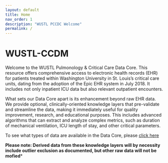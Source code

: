 ```yaml
---
layout: default
title: Home
nav_order: 1
description: "WUSTL PCCDC Welcome"
permalink: /
---
```


# WUSTL-CCDM

Welcome to the WUSTL Pulmonology & Critical Care Data Core. This resource offers comprehensive access to electronic health records (EHR) for patients treated within Washington University in St. Louis’s critical care units, dating from the adoption of the Epic EHR system in July 2018. It includes not only inpatient ICU data but also relevant outpatient encounters.

What sets our Data Core apart is its enhancement beyond raw EHR data. We provide optional, clinically-oriented knowledge layers that pre-validate and streamline the data, making it immediately useful for quality improvement, research, and educational purposes. This includes advanced algorithms that can extract and analyze complex metrics, such as duration of mechanical ventilation, ICU length of stay, and other critical parameters.

To see what types of data are available in the Data Core, please [click here](datatypes.md)

 **Please note: Derived data from these knowledge layers will by necessity include outlier exclusion as documented, but other raw data will not be mofied*** 
